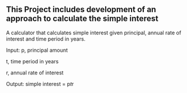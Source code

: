 ## This Project includes development of an approach to calculate the simple interest
A calculator that calculates simple interest given principal, annual rate of interest and time period in years.

Input:
   p, principal amount
   
   t, time period in years
   
   r, annual rate of interest
   
Output:
   simple interest = p*t*r




